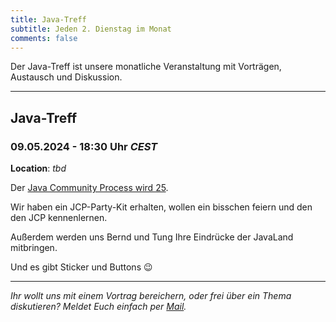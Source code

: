 ```yaml
---
title: Java-Treff
subtitle: Jeden 2. Dienstag im Monat
comments: false
---
```


Der Java-Treff ist unsere monatliche Veranstaltung mit Vorträgen, Austausch und Diskussion.

---

## Java-Treff
### 09.05.2024 - 18:30 Uhr *CEST*

**Location**: _tbd_

Der [Java Community Process wird 25](https://jcp.org/en/press/news/JCP_25_Year_Anniversary).

Wir haben ein JCP-Party-Kit erhalten, wollen ein bisschen feiern und den den JCP kennenlernen.

Außerdem werden uns Bernd und Tung Ihre Eindrücke der JavaLand mitbringen.

Und es gibt Sticker und Buttons 😉

---

*Ihr wollt uns mit einem Vortrag bereichern, oder frei über ein Thema diskutieren?
Meldet Euch einfach per [Mail](mailto:info@jug-in.bayern).*
